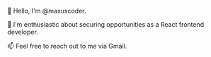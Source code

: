 👋 Hello, I'm @maxuscoder.

👀 I'm enthusiastic about securing opportunities as a React frontend developer.

📫 Feel free to reach out to me via Gmail.
